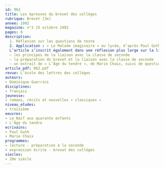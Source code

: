 ```yaml
---
id: 962
title: Les épreuves du brevet des collèges
rubrique: Brevet [3e]
annee: 1992
magazine: n°3 15 octobre 1992
pages: 8
description: 
  1. Réflexion sur les questions de texte
  2. Application : « Le Malade imaginaire » au lycée, d’après Paul Guth, « Le Naïf aux quarante enfants », suivi de questions de grammaire, de vocabulaire, de compréhension et d’indications de réponses.
  L’article s’inscrit également dans une réflexion plus large sur la liaison troisième-seconde, avec en annexes :
  – les principes de la liaison avec la classe de seconde
  – la préparation du brevet et la liaison avec la classe de seconde
  – un extrait de « L’Âge du tendre », de Marie Chaix, suivi de questions de grammaire, de vocabulaire, de compréhension et de deux sujets de composition française.
article_pdf: 962.pdf
revue: L’école des lettres des collèges
auteurs:
- Dominique Guerrini
disciplines:
- français
jeunesse:
- romans, récits et nouvelles « classiques »
niveau_etudes:
- troisième
oeuvres:
- Le Naïf aux quarante enfants
- L’Âge du tendre
ecrivains:
- Paul Guth
- Marie Chaix
programmes:
- lecture - préparation à la seconde
- expression écrite - brevet des collèges
siecles:
- 20e siècle
---
```


